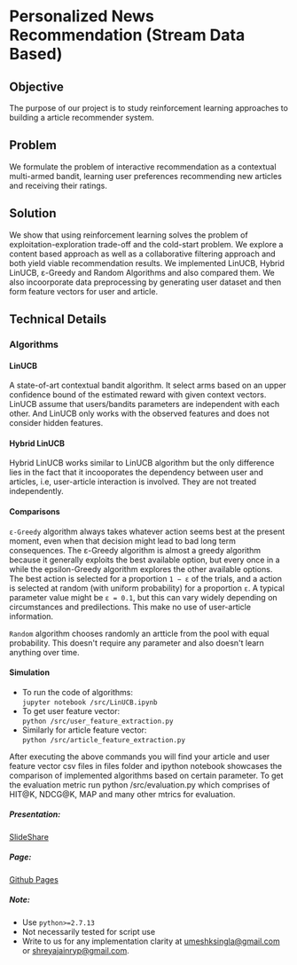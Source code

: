 # Personalized News Recommendation (Stream Data Based)

## Objective
The purpose of our project is to study reinforcement learning approaches to building a article recommender system. 

## Problem 
We formulate the problem of interactive recommendation as a contextual multi-armed bandit, learning user preferences recommending new articles and receiving their ratings. 

## Solution

We show that using reinforcement learning solves the problem of exploitation-exploration trade-off and the cold-start problem. We explore a content based approach as well as a collaborative filtering approach and both yield viable recommendation results. We implemented LinUCB, Hybrid LinUCB, ε-Greedy and Random Algorithms and also compared them. We also incoorporate data preprocessing by generating user dataset and then form feature vectors for user and article.

## Technical Details

### Algorithms

#### LinUCB
A state-of-art contextual bandit algorithm. It select arms based on an upper confidence bound of the estimated reward with given context vectors. LinUCB assume that users/bandits parameters are independent with each other. And LinUCB only works with the observed features and does not consider hidden features.

#### Hybrid LinUCB
Hybrid LinUCB works similar to LinUCB algorithm but the only difference lies in the fact that it incooporates the dependency between user and articles, i.e, user-article interaction is involved. They are not treated independently.

#### Comparisons
`ε-Greedy` algorithm always takes whatever action seems best at the present moment, even when that decision might lead to bad long term consequences. The ε-Greedy algorithm is almost a greedy algorithm because it generally exploits the best available option, but every once in a while the epsilon-Greedy algorithm explores the other available options. The best action is selected for a proportion `1 − ε` of the trials, and a action is selected at random (with uniform probability) for a proportion `ε`. A typical parameter value might be `ε = 0.1`, but this can vary widely depending on circumstances and predilections. This make no use of user-article information.

`Random` algorithm chooses randomly an artticle from the pool with equal probability. This doesn't require any parameter and also doesn't learn anything over time.

#### Simulation
* To run the code of algorithms:  
`jupyter notebook /src/LinUCB.ipynb`
* To get user feature vector:  
`python /src/user_feature_extraction.py`
* Similarly for article feature vector:  
`python /src/article_feature_extraction.py`

After executing the above commands you will find your article and user feature vector csv files in files folder and ipython notebook showcases the comparison of implemented algorithms based on certain parameter. To get the evaluation metric run python /src/evaluation.py which comprises of HIT@K, NDCG@K, MAP and many other mtrics for evaluation.

##### Presentation:

[SlideShare](https://www.slideshare.net/UmeshSingla1/personalized-news-recommendation-stream-data-based)

##### Page:

[Github Pages](https://umeshksingla.github.io/news-recommend-ire/)

##### Note: 
* Use `python>=2.7.13`
* Not necessarily tested for script use
* Write to us for any implementation clarity at umeshksingla@gmail.com or shreyajainryp@gmail.com.
